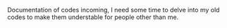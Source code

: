 Documentation of codes incoming, I need some time to delve into my old codes to make them understable for people other than me.
